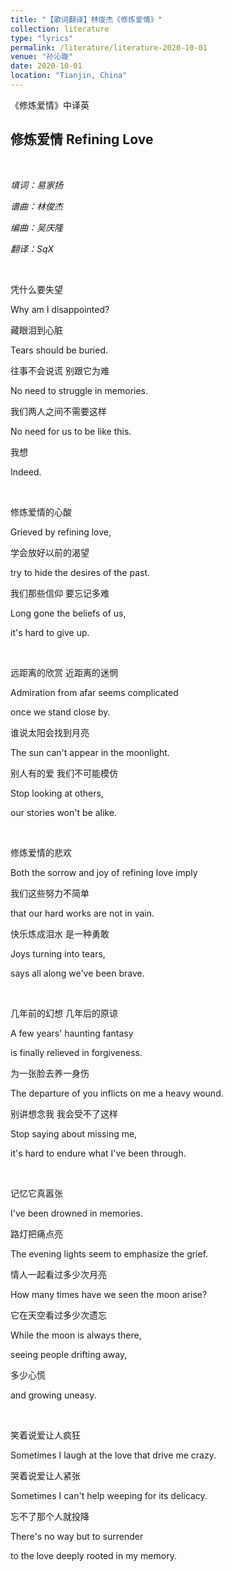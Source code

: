 ```yaml
---
title: "【歌词翻译】林俊杰《修炼爱情》"
collection: literature
type: "lyrics"
permalink: /literature/literature-2020-10-01
venue: "孙沁璇"
date: 2020-10-01
location: "Tianjin, China"
---
```


《修炼爱情》中译英

## 修炼爱情  Refining Love

<br>

*填词：易家扬*

*谱曲：林俊杰*

*编曲：吴庆隆*

*翻译：SqX*

<br>

凭什么要失望

Why am I disappointed?

藏眼泪到心脏

Tears should be buried.

往事不会说谎 别跟它为难

No need to struggle in memories.

我们两人之间不需要这样

No need for us to be like this.

我想

Indeed.

<br>

修炼爱情的心酸

Grieved by refining love,

学会放好以前的渴望

try to hide the desires of the past.

我们那些信仰 要忘记多难

Long gone the beliefs of us,

it's hard to give up.

<br>

远距离的欣赏 近距离的迷惘

Admiration from afar seems complicated 

once we stand close by.

谁说太阳会找到月亮

The sun can't appear in the moonlight.

别人有的爱 我们不可能模仿

Stop looking at others, 

our stories won't be alike.

<br>

修炼爱情的悲欢

Both the sorrow and joy of refining love imply

我们这些努力不简单

that our hard works are not in vain.

快乐炼成泪水 是一种勇敢

Joys turning into tears,

says all along we've been brave.

<br>

几年前的幻想 几年后的原谅

A few years' haunting fantasy

is finally relieved in forgiveness.

为一张脸去养一身伤

The departure of you inflicts on me a heavy wound.

别讲想念我 我会受不了这样

Stop saying about missing me, 

it's hard to endure what I've been through.

<br>

记忆它真嚣张

I've been drowned in memories.

路灯把痛点亮

The evening lights seem to emphasize the grief.

情人一起看过多少次月亮

How many times have we seen the moon arise?

它在天空看过多少次遗忘

While the moon is always there, 

seeing people drifting away,

多少心慌

and growing uneasy.

<br>

笑着说爱让人疯狂

Sometimes I laugh at the love that drive me crazy.

哭着说爱让人紧张

Sometimes I can't help weeping for its delicacy.

忘不了那个人就投降

There's no way but to surrender

to the love deeply rooted in my memory.

